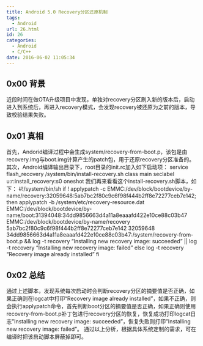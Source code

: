 ```yaml
---
title: Android 5.0 Recovery分区还原机制
tags:
  - Android
url: 26.html
id: 26
categories:
  - Android
  - C/C++
date: 2016-06-02 11:05:34
---
```


0x00 背景
-------

近段时间在做OTA升级项目中发现，单独对recovery分区刷入新的版本后，启动进入到系统后，再进入recovery模式，会发现recovery被还原为之前的版本，导致校验结果失败。

0x01 真相
-------

首先，Andorid编译过程中会生成system/recovery-from-boot.p，该包是由recovery.img与boot.img计算产生的patch包，用于还原recovery分区准备的。 其次，Android编译输出目录下，root目录的init.rc加入如下启动项： service flash\_recovery /system/bin/install-recovery.sh class main seclabel u:r:install\_recovery:s0 oneshot 我们再来看看这个install-recovery.sh脚本，如下： #!/system/bin/sh if ! applypatch -c EMMC:/dev/block/bootdevice/by-name/recovery:32059648:5ab7bc2f80c9c6f98f444b2ff8e72277ceb7e142; then applypatch -b /system/etc/recovery-resource.dat EMMC:/dev/block/bootdevice/by-name/boot:31394048:34dd9856663d4a11a8eaaafd422e10ce88c03b47 EMMC:/dev/block/bootdevice/by-name/recovery 5ab7bc2f80c9c6f98f444b2ff8e72277ceb7e142 32059648 34dd9856663d4a11a8eaaafd422e10ce88c03b47:/system/recovery-from-boot.p && log -t recovery “Installing new recovery image: succeeded” || log -t recovery “Installing new recovery image: failed” else log -t recovery “Recovery image already installed” fi

0x02 总结
-------

通过上述脚本，发现系统每次启动时会判断recovery分区的摘要值是否正确，如果正确则在logcat中打印“Recovery image already installed”，如果不正确，则会执行applypatch命令，首先判断boot分区的摘要值是否正确，如果正确则使用recovery-from-boot.p补丁包进行recovery分区的恢复，恢复成功打印logcat日志”Installing new recovery image: succeeded”，恢复失败则打印”Installing new recovery image: failed”。 通过以上分析，根据具体系统定制的需求，可在编译时把该启动脚本屏蔽掉即可。